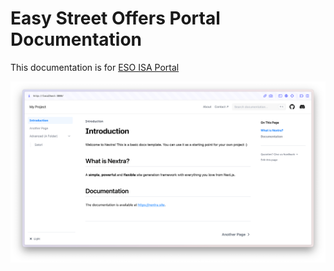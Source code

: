 # Easy Street Offers Portal Documentation

This documentation is for [ESO ISA Portal](https://portal.easystreetoffers.com/eso-isa)

[![](.github/screenshot.png)](https://nextra-docs-template.vercel.app)
